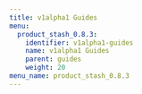 ```yaml
---
title: v1alpha1 Guides
menu:
  product_stash_0.8.3:
    identifier: v1alpha1-guides
    name: v1alpha1 Guides
    parent: guides
    weight: 20
menu_name: product_stash_0.8.3
---
```

